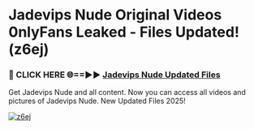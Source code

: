 # Jadevips Nude Original Videos 0nlyFans Leaked - Files Updated! (z6ej)

<h3>🔴 CLICK HERE 🌐==►► <a href="https://tinyurl.com/5h6xmrr3" rel="nofollow">Jadevips Nude Updated Files</a></h3>

Get Jadevips Nude and all content. Now you can access all videos and pictures of Jadevips Nude. New Updated Files 2025!

[![z6ej](https://i.imgur.com/KVD873Z.gif)](https://tinyurl.com/5h6xmrr3)
